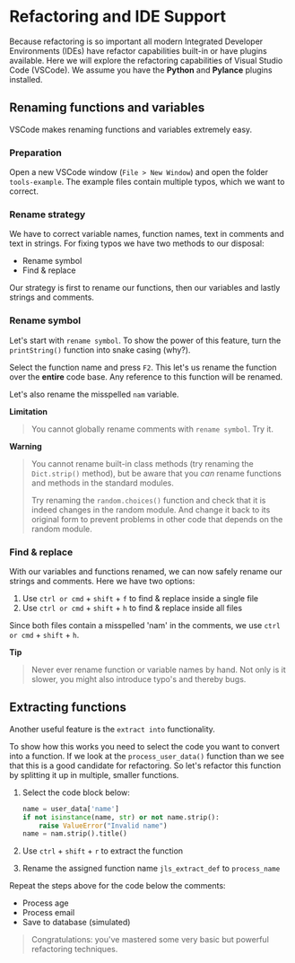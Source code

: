 # Refactoring and IDE Support
Because refactoring is so important all modern Integrated Developer Environments (IDEs) have refactor capabilities built-in or have plugins available. Here we will explore the refactoring capabilities of Visual Studio Code (VSCode). We assume you have the **Python** and **Pylance** plugins installed.

## Renaming functions and variables
VSCode makes renaming functions and variables extremely easy.

### Preparation
Open a new VSCode window (`File > New Window`) and open the folder `tools-example`. The example files contain multiple typos, which we want to correct.

### Rename strategy
We have to correct variable names, function names, text in comments and text in strings. For fixing typos we have two methods to our disposal:

- Rename symbol
- Find & replace

Our strategy is first to rename our functions, then our variables and lastly strings and comments.

### Rename symbol
Let's start with `rename symbol`. To show the power of this feature, turn the `printString()` function into snake casing (why?).

Select the function name and press `F2`. This let's us rename the function over the **entire** code base. Any reference to this function will be renamed.

Let's also rename the misspelled `nam` variable.

**Limitation**
> You cannot globally rename comments with `rename symbol`. Try it.

**Warning**
> You cannot rename built-in class methods (try renaming the `Dict.strip()` method), but be aware that you *can* rename functions and methods in the standard modules. 
>
> Try renaming the `random.choices()` function and check that it is indeed changes in the random module. And change it back to its original form to prevent problems in other code that depends on the random module.

### Find & replace
With our variables and functions renamed, we can now safely rename our strings and comments. Here we have two options:

1. Use `ctrl or cmd` + `shift` + `f` to find & replace inside a single file
2. Use `ctrl or cmd` + `shift` + `h` to find & replace inside all files

Since both files contain a misspelled 'nam' in the comments, we use `ctrl or cmd` + `shift` + `h`.

**Tip**
> Never ever rename function or variable names by hand. Not only is it slower, you might also introduce typo's and thereby bugs.

## Extracting functions
Another useful feature is the `extract into` functionality.

To show how this works you need to select the code you want to convert into a function. If we look at the `process_user_data()` function than we see that this is a good candidate for refactoring. So let's refactor this function by splitting it up in multiple, smaller functions.

1. Select the code block below:

    ```python
    name = user_data['name']
    if not isinstance(name, str) or not name.strip():
        raise ValueError("Invalid name")
    name = nam.strip().title()
    ```
2. Use `ctrl` + `shift` + `r` to extract the function

3. Rename the assigned function name `jls_extract_def` to `process_name`

Repeat the steps above for the code below the comments:

- Process age
- Process email
- Save to database (simulated)

> Congratulations: you've mastered some very basic but powerful refactoring techniques.